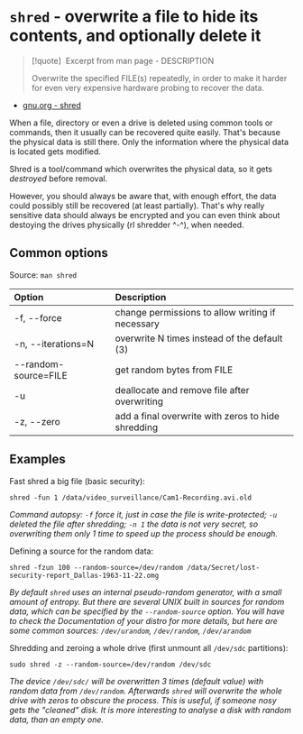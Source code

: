 # `shred` - overwrite a file to hide its contents, and optionally delete it

> [!quote] &nbsp;Excerpt from man page - DESCRIPTION
> 
> Overwrite the specified FILE(s) repeatedly, in order to make it harder for even very expensive hardware probing to recover the data.

- [gnu.org - shred](https://www.gnu.org/software/coreutils/shred)

When a file, directory or even a drive is deleted using common tools or commands, then it usually can be recovered quite easily. That's because the physical data is still there. Only the information where the physical data is located gets modified.

Shred is a tool/command which overwrites the physical data, so it gets _destroyed_ before removal.

However, you should always be aware that, with enough effort, the data could possibly still be recovered (at least partially). That's why really sensitive data should always be encrypted and you can even think about destoying the drives physically (rl shredder ^-^), when needed.

## Common options
Source: `man shred`

| Option               | Description                                        |
| :------------------- | :------------------------------------------------- |
| -f, --force          | change permissions to allow writing if necessary   |
| -n, --iterations=N   | overwrite N times instead of the default (3)       |
| --random-source=FILE | get random bytes from FILE                         |
| -u                   | deallocate and remove file after overwriting       |
| -z, --zero           | add a final overwrite with zeros to hide shredding |

## Examples

Fast shred a big file (basic security):
```
shred -fun 1 /data/video_surveillance/Cam1-Recording.avi.old
```
_Command autopsy: `-f` force it, just in case the file is write-protected; `-u` deleted the file after shredding; `-n 1` the data is not very secret, so overwriting them only 1 time to speed up the process should be enough._

Defining a source for the random data:
```
shred -fzun 100 --random-source=/dev/random /data/Secret/lost-security-report_Dallas-1963-11-22.omg
```
_By default `shred` uses an internal pseudo-random generator, with a small amount of entropy. But there are several UNIX built in sources for random data, which can be specified by the `--random-source` option. You will have to check the Documentation of your distro for more details, but here are some common sources: `/dev/urandom`, `/dev/random`, `/dev/arandom`_

Shredding and zeroing a whole drive (first unmount all `/dev/sdc` partitions):
```
sudo shred -z --random-source=/dev/random /dev/sdc
```
_The device `/dev/sdc/` will be overwritten 3 times (default value) with random data from `/dev/random`. Afterwards `shred` will overwrite the whole drive with zeros to obscure the process. This is useful, if someone nosy gets the "cleaned" disk. It is more interesting to analyse a disk with random data, than an empty one._
